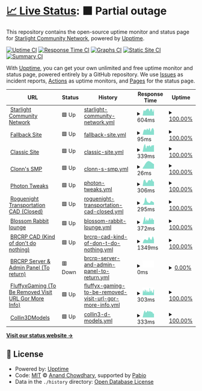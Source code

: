# [📈 Live Status](https://status.starlightgaming.network/): <!--live status--> **🟧 Partial outage**

This repository contains the open-source uptime monitor and status page for [Starlight Community Network](https://starlightgaming.network), powered by [Upptime](https://github.com/upptime/upptime).

[![Uptime CI](https://github.com/Starlight-Community-Network/Status.starlightgaming.network/workflows/Uptime%20CI/badge.svg)](https://github.com/Starlight-Community-Network/Status.starlightgaming.network/actions?query=workflow%3A%22Uptime+CI%22)
[![Response Time CI](https://github.com/Starlight-Community-Network/Status.starlightgaming.network/workflows/Response%20Time%20CI/badge.svg)](https://github.com/Starlight-Community-Network/Status.starlightgaming.network/actions?query=workflow%3A%22Response+Time+CI%22)
[![Graphs CI](https://github.com/Starlight-Community-Network/Status.starlightgaming.network/workflows/Graphs%20CI/badge.svg)](https://github.com/Starlight-Community-Network/Status.starlightgaming.network/actions?query=workflow%3A%22Graphs+CI%22)
[![Static Site CI](https://github.com/Starlight-Community-Network/Status.starlightgaming.network/workflows/Static%20Site%20CI/badge.svg)](https://github.com/Starlight-Community-Network/Status.starlightgaming.network/actions?query=workflow%3A%22Static+Site+CI%22)
[![Summary CI](https://github.com/Starlight-Community-Network/Status.starlightgaming.network/workflows/Summary%20CI/badge.svg)](https://github.com/Starlight-Community-Network/Status.starlightgaming.network/actions?query=workflow%3A%22Summary+CI%22)

With [Upptime](https://upptime.js.org), you can get your own unlimited and free uptime monitor and status page, powered entirely by a GitHub repository. We use [Issues](https://github.com/Starlight-Community-Network/Status.starlightgaming.network/issues) as incident reports, [Actions](https://github.com/Starlight-Community-Network/Status.starlightgaming.network/actions) as uptime monitors, and [Pages](https://https://status.starlightgaming.network/) for the status page.

<!--start: status pages-->
<!-- This summary is generated by Upptime (https://github.com/upptime/upptime) -->
<!-- Do not edit this manually, your changes will be overwritten -->
<!-- prettier-ignore -->
| URL | Status | History | Response Time | Uptime |
| --- | ------ | ------- | ------------- | ------ |
| <img alt="" src="https://icons.duckduckgo.com/ip3/www.starlightcommunity.network.ico" height="13"> [Starlight Community Network](https://www.starlightcommunity.network) | 🟩 Up | [starlight-community-network.yml](https://github.com/Starlight-Community-Network/status.starlightgaming.network/commits/HEAD/history/starlight-community-network.yml) | <details><summary><img alt="Response time graph" src="./graphs/starlight-community-network/response-time-week.png" height="20"> 604ms</summary><br><a href="https://status.starlightcommunity.network/history/starlight-community-network"><img alt="Response time 664" src="https://img.shields.io/endpoint?url=https%3A%2F%2Fraw.githubusercontent.com%2FStarlight-Community-Network%2Fstatus.starlightgaming.network%2FHEAD%2Fapi%2Fstarlight-community-network%2Fresponse-time.json"></a><br><a href="https://status.starlightcommunity.network/history/starlight-community-network"><img alt="24-hour response time 594" src="https://img.shields.io/endpoint?url=https%3A%2F%2Fraw.githubusercontent.com%2FStarlight-Community-Network%2Fstatus.starlightgaming.network%2FHEAD%2Fapi%2Fstarlight-community-network%2Fresponse-time-day.json"></a><br><a href="https://status.starlightcommunity.network/history/starlight-community-network"><img alt="7-day response time 604" src="https://img.shields.io/endpoint?url=https%3A%2F%2Fraw.githubusercontent.com%2FStarlight-Community-Network%2Fstatus.starlightgaming.network%2FHEAD%2Fapi%2Fstarlight-community-network%2Fresponse-time-week.json"></a><br><a href="https://status.starlightcommunity.network/history/starlight-community-network"><img alt="30-day response time 625" src="https://img.shields.io/endpoint?url=https%3A%2F%2Fraw.githubusercontent.com%2FStarlight-Community-Network%2Fstatus.starlightgaming.network%2FHEAD%2Fapi%2Fstarlight-community-network%2Fresponse-time-month.json"></a><br><a href="https://status.starlightcommunity.network/history/starlight-community-network"><img alt="1-year response time 664" src="https://img.shields.io/endpoint?url=https%3A%2F%2Fraw.githubusercontent.com%2FStarlight-Community-Network%2Fstatus.starlightgaming.network%2FHEAD%2Fapi%2Fstarlight-community-network%2Fresponse-time-year.json"></a></details> | <details><summary><a href="https://status.starlightcommunity.network/history/starlight-community-network">100.00%</a></summary><a href="https://status.starlightcommunity.network/history/starlight-community-network"><img alt="All-time uptime 98.96%" src="https://img.shields.io/endpoint?url=https%3A%2F%2Fraw.githubusercontent.com%2FStarlight-Community-Network%2Fstatus.starlightgaming.network%2FHEAD%2Fapi%2Fstarlight-community-network%2Fuptime.json"></a><br><a href="https://status.starlightcommunity.network/history/starlight-community-network"><img alt="24-hour uptime 100.00%" src="https://img.shields.io/endpoint?url=https%3A%2F%2Fraw.githubusercontent.com%2FStarlight-Community-Network%2Fstatus.starlightgaming.network%2FHEAD%2Fapi%2Fstarlight-community-network%2Fuptime-day.json"></a><br><a href="https://status.starlightcommunity.network/history/starlight-community-network"><img alt="7-day uptime 100.00%" src="https://img.shields.io/endpoint?url=https%3A%2F%2Fraw.githubusercontent.com%2FStarlight-Community-Network%2Fstatus.starlightgaming.network%2FHEAD%2Fapi%2Fstarlight-community-network%2Fuptime-week.json"></a><br><a href="https://status.starlightcommunity.network/history/starlight-community-network"><img alt="30-day uptime 100.00%" src="https://img.shields.io/endpoint?url=https%3A%2F%2Fraw.githubusercontent.com%2FStarlight-Community-Network%2Fstatus.starlightgaming.network%2FHEAD%2Fapi%2Fstarlight-community-network%2Fuptime-month.json"></a><br><a href="https://status.starlightcommunity.network/history/starlight-community-network"><img alt="1-year uptime 98.96%" src="https://img.shields.io/endpoint?url=https%3A%2F%2Fraw.githubusercontent.com%2FStarlight-Community-Network%2Fstatus.starlightgaming.network%2FHEAD%2Fapi%2Fstarlight-community-network%2Fuptime-year.json"></a></details>
| <img alt="" src="https://icons.duckduckgo.com/ip3/fallback.starlightcommunity.network.ico" height="13"> [Fallback Site](https://fallback.starlightcommunity.network) | 🟩 Up | [fallback-site.yml](https://github.com/Starlight-Community-Network/status.starlightgaming.network/commits/HEAD/history/fallback-site.yml) | <details><summary><img alt="Response time graph" src="./graphs/fallback-site/response-time-week.png" height="20"> 95ms</summary><br><a href="https://status.starlightcommunity.network/history/fallback-site"><img alt="Response time 109" src="https://img.shields.io/endpoint?url=https%3A%2F%2Fraw.githubusercontent.com%2FStarlight-Community-Network%2Fstatus.starlightgaming.network%2FHEAD%2Fapi%2Ffallback-site%2Fresponse-time.json"></a><br><a href="https://status.starlightcommunity.network/history/fallback-site"><img alt="24-hour response time 100" src="https://img.shields.io/endpoint?url=https%3A%2F%2Fraw.githubusercontent.com%2FStarlight-Community-Network%2Fstatus.starlightgaming.network%2FHEAD%2Fapi%2Ffallback-site%2Fresponse-time-day.json"></a><br><a href="https://status.starlightcommunity.network/history/fallback-site"><img alt="7-day response time 95" src="https://img.shields.io/endpoint?url=https%3A%2F%2Fraw.githubusercontent.com%2FStarlight-Community-Network%2Fstatus.starlightgaming.network%2FHEAD%2Fapi%2Ffallback-site%2Fresponse-time-week.json"></a><br><a href="https://status.starlightcommunity.network/history/fallback-site"><img alt="30-day response time 104" src="https://img.shields.io/endpoint?url=https%3A%2F%2Fraw.githubusercontent.com%2FStarlight-Community-Network%2Fstatus.starlightgaming.network%2FHEAD%2Fapi%2Ffallback-site%2Fresponse-time-month.json"></a><br><a href="https://status.starlightcommunity.network/history/fallback-site"><img alt="1-year response time 109" src="https://img.shields.io/endpoint?url=https%3A%2F%2Fraw.githubusercontent.com%2FStarlight-Community-Network%2Fstatus.starlightgaming.network%2FHEAD%2Fapi%2Ffallback-site%2Fresponse-time-year.json"></a></details> | <details><summary><a href="https://status.starlightcommunity.network/history/fallback-site">100.00%</a></summary><a href="https://status.starlightcommunity.network/history/fallback-site"><img alt="All-time uptime 100.00%" src="https://img.shields.io/endpoint?url=https%3A%2F%2Fraw.githubusercontent.com%2FStarlight-Community-Network%2Fstatus.starlightgaming.network%2FHEAD%2Fapi%2Ffallback-site%2Fuptime.json"></a><br><a href="https://status.starlightcommunity.network/history/fallback-site"><img alt="24-hour uptime 100.00%" src="https://img.shields.io/endpoint?url=https%3A%2F%2Fraw.githubusercontent.com%2FStarlight-Community-Network%2Fstatus.starlightgaming.network%2FHEAD%2Fapi%2Ffallback-site%2Fuptime-day.json"></a><br><a href="https://status.starlightcommunity.network/history/fallback-site"><img alt="7-day uptime 100.00%" src="https://img.shields.io/endpoint?url=https%3A%2F%2Fraw.githubusercontent.com%2FStarlight-Community-Network%2Fstatus.starlightgaming.network%2FHEAD%2Fapi%2Ffallback-site%2Fuptime-week.json"></a><br><a href="https://status.starlightcommunity.network/history/fallback-site"><img alt="30-day uptime 100.00%" src="https://img.shields.io/endpoint?url=https%3A%2F%2Fraw.githubusercontent.com%2FStarlight-Community-Network%2Fstatus.starlightgaming.network%2FHEAD%2Fapi%2Ffallback-site%2Fuptime-month.json"></a><br><a href="https://status.starlightcommunity.network/history/fallback-site"><img alt="1-year uptime 100.00%" src="https://img.shields.io/endpoint?url=https%3A%2F%2Fraw.githubusercontent.com%2FStarlight-Community-Network%2Fstatus.starlightgaming.network%2FHEAD%2Fapi%2Ffallback-site%2Fuptime-year.json"></a></details>
| <img alt="" src="https://icons.duckduckgo.com/ip3/classic.starlightcommunity.network.ico" height="13"> [Classic Site](https://classic.starlightcommunity.network) | 🟩 Up | [classic-site.yml](https://github.com/Starlight-Community-Network/status.starlightgaming.network/commits/HEAD/history/classic-site.yml) | <details><summary><img alt="Response time graph" src="./graphs/classic-site/response-time-week.png" height="20"> 339ms</summary><br><a href="https://status.starlightcommunity.network/history/classic-site"><img alt="Response time 360" src="https://img.shields.io/endpoint?url=https%3A%2F%2Fraw.githubusercontent.com%2FStarlight-Community-Network%2Fstatus.starlightgaming.network%2FHEAD%2Fapi%2Fclassic-site%2Fresponse-time.json"></a><br><a href="https://status.starlightcommunity.network/history/classic-site"><img alt="24-hour response time 355" src="https://img.shields.io/endpoint?url=https%3A%2F%2Fraw.githubusercontent.com%2FStarlight-Community-Network%2Fstatus.starlightgaming.network%2FHEAD%2Fapi%2Fclassic-site%2Fresponse-time-day.json"></a><br><a href="https://status.starlightcommunity.network/history/classic-site"><img alt="7-day response time 339" src="https://img.shields.io/endpoint?url=https%3A%2F%2Fraw.githubusercontent.com%2FStarlight-Community-Network%2Fstatus.starlightgaming.network%2FHEAD%2Fapi%2Fclassic-site%2Fresponse-time-week.json"></a><br><a href="https://status.starlightcommunity.network/history/classic-site"><img alt="30-day response time 370" src="https://img.shields.io/endpoint?url=https%3A%2F%2Fraw.githubusercontent.com%2FStarlight-Community-Network%2Fstatus.starlightgaming.network%2FHEAD%2Fapi%2Fclassic-site%2Fresponse-time-month.json"></a><br><a href="https://status.starlightcommunity.network/history/classic-site"><img alt="1-year response time 360" src="https://img.shields.io/endpoint?url=https%3A%2F%2Fraw.githubusercontent.com%2FStarlight-Community-Network%2Fstatus.starlightgaming.network%2FHEAD%2Fapi%2Fclassic-site%2Fresponse-time-year.json"></a></details> | <details><summary><a href="https://status.starlightcommunity.network/history/classic-site">100.00%</a></summary><a href="https://status.starlightcommunity.network/history/classic-site"><img alt="All-time uptime 100.00%" src="https://img.shields.io/endpoint?url=https%3A%2F%2Fraw.githubusercontent.com%2FStarlight-Community-Network%2Fstatus.starlightgaming.network%2FHEAD%2Fapi%2Fclassic-site%2Fuptime.json"></a><br><a href="https://status.starlightcommunity.network/history/classic-site"><img alt="24-hour uptime 100.00%" src="https://img.shields.io/endpoint?url=https%3A%2F%2Fraw.githubusercontent.com%2FStarlight-Community-Network%2Fstatus.starlightgaming.network%2FHEAD%2Fapi%2Fclassic-site%2Fuptime-day.json"></a><br><a href="https://status.starlightcommunity.network/history/classic-site"><img alt="7-day uptime 100.00%" src="https://img.shields.io/endpoint?url=https%3A%2F%2Fraw.githubusercontent.com%2FStarlight-Community-Network%2Fstatus.starlightgaming.network%2FHEAD%2Fapi%2Fclassic-site%2Fuptime-week.json"></a><br><a href="https://status.starlightcommunity.network/history/classic-site"><img alt="30-day uptime 100.00%" src="https://img.shields.io/endpoint?url=https%3A%2F%2Fraw.githubusercontent.com%2FStarlight-Community-Network%2Fstatus.starlightgaming.network%2FHEAD%2Fapi%2Fclassic-site%2Fuptime-month.json"></a><br><a href="https://status.starlightcommunity.network/history/classic-site"><img alt="1-year uptime 100.00%" src="https://img.shields.io/endpoint?url=https%3A%2F%2Fraw.githubusercontent.com%2FStarlight-Community-Network%2Fstatus.starlightgaming.network%2FHEAD%2Fapi%2Fclassic-site%2Fuptime-year.json"></a></details>
| <img alt="" src="https://static.wixstatic.com/media/2d311a_ff5d4c5be50b4692a391da67869d1b95~mv2.png" height="13"> [Clonn's SMP](smp.starlightcommunity.net) | 🟩 Up | [clonn-s-smp.yml](https://github.com/Starlight-Community-Network/status.starlightgaming.network/commits/HEAD/history/clonn-s-smp.yml) | <details><summary><img alt="Response time graph" src="./graphs/clonn-s-smp/response-time-week.png" height="20"> 26ms</summary><br><a href="https://status.starlightcommunity.network/history/clonn-s-smp"><img alt="Response time 26" src="https://img.shields.io/endpoint?url=https%3A%2F%2Fraw.githubusercontent.com%2FStarlight-Community-Network%2Fstatus.starlightgaming.network%2FHEAD%2Fapi%2Fclonn-s-smp%2Fresponse-time.json"></a><br><a href="https://status.starlightcommunity.network/history/clonn-s-smp"><img alt="24-hour response time 26" src="https://img.shields.io/endpoint?url=https%3A%2F%2Fraw.githubusercontent.com%2FStarlight-Community-Network%2Fstatus.starlightgaming.network%2FHEAD%2Fapi%2Fclonn-s-smp%2Fresponse-time-day.json"></a><br><a href="https://status.starlightcommunity.network/history/clonn-s-smp"><img alt="7-day response time 26" src="https://img.shields.io/endpoint?url=https%3A%2F%2Fraw.githubusercontent.com%2FStarlight-Community-Network%2Fstatus.starlightgaming.network%2FHEAD%2Fapi%2Fclonn-s-smp%2Fresponse-time-week.json"></a><br><a href="https://status.starlightcommunity.network/history/clonn-s-smp"><img alt="30-day response time 26" src="https://img.shields.io/endpoint?url=https%3A%2F%2Fraw.githubusercontent.com%2FStarlight-Community-Network%2Fstatus.starlightgaming.network%2FHEAD%2Fapi%2Fclonn-s-smp%2Fresponse-time-month.json"></a><br><a href="https://status.starlightcommunity.network/history/clonn-s-smp"><img alt="1-year response time 26" src="https://img.shields.io/endpoint?url=https%3A%2F%2Fraw.githubusercontent.com%2FStarlight-Community-Network%2Fstatus.starlightgaming.network%2FHEAD%2Fapi%2Fclonn-s-smp%2Fresponse-time-year.json"></a></details> | <details><summary><a href="https://status.starlightcommunity.network/history/clonn-s-smp">100.00%</a></summary><a href="https://status.starlightcommunity.network/history/clonn-s-smp"><img alt="All-time uptime 100.00%" src="https://img.shields.io/endpoint?url=https%3A%2F%2Fraw.githubusercontent.com%2FStarlight-Community-Network%2Fstatus.starlightgaming.network%2FHEAD%2Fapi%2Fclonn-s-smp%2Fuptime.json"></a><br><a href="https://status.starlightcommunity.network/history/clonn-s-smp"><img alt="24-hour uptime 100.00%" src="https://img.shields.io/endpoint?url=https%3A%2F%2Fraw.githubusercontent.com%2FStarlight-Community-Network%2Fstatus.starlightgaming.network%2FHEAD%2Fapi%2Fclonn-s-smp%2Fuptime-day.json"></a><br><a href="https://status.starlightcommunity.network/history/clonn-s-smp"><img alt="7-day uptime 100.00%" src="https://img.shields.io/endpoint?url=https%3A%2F%2Fraw.githubusercontent.com%2FStarlight-Community-Network%2Fstatus.starlightgaming.network%2FHEAD%2Fapi%2Fclonn-s-smp%2Fuptime-week.json"></a><br><a href="https://status.starlightcommunity.network/history/clonn-s-smp"><img alt="30-day uptime 100.00%" src="https://img.shields.io/endpoint?url=https%3A%2F%2Fraw.githubusercontent.com%2FStarlight-Community-Network%2Fstatus.starlightgaming.network%2FHEAD%2Fapi%2Fclonn-s-smp%2Fuptime-month.json"></a><br><a href="https://status.starlightcommunity.network/history/clonn-s-smp"><img alt="1-year uptime 100.00%" src="https://img.shields.io/endpoint?url=https%3A%2F%2Fraw.githubusercontent.com%2FStarlight-Community-Network%2Fstatus.starlightgaming.network%2FHEAD%2Fapi%2Fclonn-s-smp%2Fuptime-year.json"></a></details>
| <img alt="" src="https://icons.duckduckgo.com/ip3/photontweaks.starlightcommunity.net.ico" height="13"> [Photon Tweaks](https://photontweaks.starlightcommunity.net) | 🟩 Up | [photon-tweaks.yml](https://github.com/Starlight-Community-Network/status.starlightgaming.network/commits/HEAD/history/photon-tweaks.yml) | <details><summary><img alt="Response time graph" src="./graphs/photon-tweaks/response-time-week.png" height="20"> 306ms</summary><br><a href="https://status.starlightcommunity.network/history/photon-tweaks"><img alt="Response time 337" src="https://img.shields.io/endpoint?url=https%3A%2F%2Fraw.githubusercontent.com%2FStarlight-Community-Network%2Fstatus.starlightgaming.network%2FHEAD%2Fapi%2Fphoton-tweaks%2Fresponse-time.json"></a><br><a href="https://status.starlightcommunity.network/history/photon-tweaks"><img alt="24-hour response time 282" src="https://img.shields.io/endpoint?url=https%3A%2F%2Fraw.githubusercontent.com%2FStarlight-Community-Network%2Fstatus.starlightgaming.network%2FHEAD%2Fapi%2Fphoton-tweaks%2Fresponse-time-day.json"></a><br><a href="https://status.starlightcommunity.network/history/photon-tweaks"><img alt="7-day response time 306" src="https://img.shields.io/endpoint?url=https%3A%2F%2Fraw.githubusercontent.com%2FStarlight-Community-Network%2Fstatus.starlightgaming.network%2FHEAD%2Fapi%2Fphoton-tweaks%2Fresponse-time-week.json"></a><br><a href="https://status.starlightcommunity.network/history/photon-tweaks"><img alt="30-day response time 313" src="https://img.shields.io/endpoint?url=https%3A%2F%2Fraw.githubusercontent.com%2FStarlight-Community-Network%2Fstatus.starlightgaming.network%2FHEAD%2Fapi%2Fphoton-tweaks%2Fresponse-time-month.json"></a><br><a href="https://status.starlightcommunity.network/history/photon-tweaks"><img alt="1-year response time 337" src="https://img.shields.io/endpoint?url=https%3A%2F%2Fraw.githubusercontent.com%2FStarlight-Community-Network%2Fstatus.starlightgaming.network%2FHEAD%2Fapi%2Fphoton-tweaks%2Fresponse-time-year.json"></a></details> | <details><summary><a href="https://status.starlightcommunity.network/history/photon-tweaks">100.00%</a></summary><a href="https://status.starlightcommunity.network/history/photon-tweaks"><img alt="All-time uptime 100.00%" src="https://img.shields.io/endpoint?url=https%3A%2F%2Fraw.githubusercontent.com%2FStarlight-Community-Network%2Fstatus.starlightgaming.network%2FHEAD%2Fapi%2Fphoton-tweaks%2Fuptime.json"></a><br><a href="https://status.starlightcommunity.network/history/photon-tweaks"><img alt="24-hour uptime 100.00%" src="https://img.shields.io/endpoint?url=https%3A%2F%2Fraw.githubusercontent.com%2FStarlight-Community-Network%2Fstatus.starlightgaming.network%2FHEAD%2Fapi%2Fphoton-tweaks%2Fuptime-day.json"></a><br><a href="https://status.starlightcommunity.network/history/photon-tweaks"><img alt="7-day uptime 100.00%" src="https://img.shields.io/endpoint?url=https%3A%2F%2Fraw.githubusercontent.com%2FStarlight-Community-Network%2Fstatus.starlightgaming.network%2FHEAD%2Fapi%2Fphoton-tweaks%2Fuptime-week.json"></a><br><a href="https://status.starlightcommunity.network/history/photon-tweaks"><img alt="30-day uptime 100.00%" src="https://img.shields.io/endpoint?url=https%3A%2F%2Fraw.githubusercontent.com%2FStarlight-Community-Network%2Fstatus.starlightgaming.network%2FHEAD%2Fapi%2Fphoton-tweaks%2Fuptime-month.json"></a><br><a href="https://status.starlightcommunity.network/history/photon-tweaks"><img alt="1-year uptime 100.00%" src="https://img.shields.io/endpoint?url=https%3A%2F%2Fraw.githubusercontent.com%2FStarlight-Community-Network%2Fstatus.starlightgaming.network%2FHEAD%2Fapi%2Fphoton-tweaks%2Fuptime-year.json"></a></details>
| <img alt="" src="https://static.wixstatic.com/media/2d311a_3ed098df00c4427e974febe5f3830c59~mv2.png" height="13"> [Roguenight Transportation CAD (Closed)](https://rntcad.starlightcommunity.net) | 🟩 Up | [roguenight-transportation-cad-closed.yml](https://github.com/Starlight-Community-Network/status.starlightgaming.network/commits/HEAD/history/roguenight-transportation-cad-closed.yml) | <details><summary><img alt="Response time graph" src="./graphs/roguenight-transportation-cad-closed/response-time-week.png" height="20"> 295ms</summary><br><a href="https://status.starlightcommunity.network/history/roguenight-transportation-cad-closed"><img alt="Response time 296" src="https://img.shields.io/endpoint?url=https%3A%2F%2Fraw.githubusercontent.com%2FStarlight-Community-Network%2Fstatus.starlightgaming.network%2FHEAD%2Fapi%2Froguenight-transportation-cad-closed%2Fresponse-time.json"></a><br><a href="https://status.starlightcommunity.network/history/roguenight-transportation-cad-closed"><img alt="24-hour response time 273" src="https://img.shields.io/endpoint?url=https%3A%2F%2Fraw.githubusercontent.com%2FStarlight-Community-Network%2Fstatus.starlightgaming.network%2FHEAD%2Fapi%2Froguenight-transportation-cad-closed%2Fresponse-time-day.json"></a><br><a href="https://status.starlightcommunity.network/history/roguenight-transportation-cad-closed"><img alt="7-day response time 295" src="https://img.shields.io/endpoint?url=https%3A%2F%2Fraw.githubusercontent.com%2FStarlight-Community-Network%2Fstatus.starlightgaming.network%2FHEAD%2Fapi%2Froguenight-transportation-cad-closed%2Fresponse-time-week.json"></a><br><a href="https://status.starlightcommunity.network/history/roguenight-transportation-cad-closed"><img alt="30-day response time 296" src="https://img.shields.io/endpoint?url=https%3A%2F%2Fraw.githubusercontent.com%2FStarlight-Community-Network%2Fstatus.starlightgaming.network%2FHEAD%2Fapi%2Froguenight-transportation-cad-closed%2Fresponse-time-month.json"></a><br><a href="https://status.starlightcommunity.network/history/roguenight-transportation-cad-closed"><img alt="1-year response time 296" src="https://img.shields.io/endpoint?url=https%3A%2F%2Fraw.githubusercontent.com%2FStarlight-Community-Network%2Fstatus.starlightgaming.network%2FHEAD%2Fapi%2Froguenight-transportation-cad-closed%2Fresponse-time-year.json"></a></details> | <details><summary><a href="https://status.starlightcommunity.network/history/roguenight-transportation-cad-closed">100.00%</a></summary><a href="https://status.starlightcommunity.network/history/roguenight-transportation-cad-closed"><img alt="All-time uptime 100.00%" src="https://img.shields.io/endpoint?url=https%3A%2F%2Fraw.githubusercontent.com%2FStarlight-Community-Network%2Fstatus.starlightgaming.network%2FHEAD%2Fapi%2Froguenight-transportation-cad-closed%2Fuptime.json"></a><br><a href="https://status.starlightcommunity.network/history/roguenight-transportation-cad-closed"><img alt="24-hour uptime 100.00%" src="https://img.shields.io/endpoint?url=https%3A%2F%2Fraw.githubusercontent.com%2FStarlight-Community-Network%2Fstatus.starlightgaming.network%2FHEAD%2Fapi%2Froguenight-transportation-cad-closed%2Fuptime-day.json"></a><br><a href="https://status.starlightcommunity.network/history/roguenight-transportation-cad-closed"><img alt="7-day uptime 100.00%" src="https://img.shields.io/endpoint?url=https%3A%2F%2Fraw.githubusercontent.com%2FStarlight-Community-Network%2Fstatus.starlightgaming.network%2FHEAD%2Fapi%2Froguenight-transportation-cad-closed%2Fuptime-week.json"></a><br><a href="https://status.starlightcommunity.network/history/roguenight-transportation-cad-closed"><img alt="30-day uptime 100.00%" src="https://img.shields.io/endpoint?url=https%3A%2F%2Fraw.githubusercontent.com%2FStarlight-Community-Network%2Fstatus.starlightgaming.network%2FHEAD%2Fapi%2Froguenight-transportation-cad-closed%2Fuptime-month.json"></a><br><a href="https://status.starlightcommunity.network/history/roguenight-transportation-cad-closed"><img alt="1-year uptime 100.00%" src="https://img.shields.io/endpoint?url=https%3A%2F%2Fraw.githubusercontent.com%2FStarlight-Community-Network%2Fstatus.starlightgaming.network%2FHEAD%2Fapi%2Froguenight-transportation-cad-closed%2Fuptime-year.json"></a></details>
| <img alt="" src="https://icons.duckduckgo.com/ip3/blossom.starlightcommunity.net.ico" height="13"> [Blossom Rabbit lounge](https://Blossom.starlightcommunity.net) | 🟩 Up | [blossom-rabbit-lounge.yml](https://github.com/Starlight-Community-Network/status.starlightgaming.network/commits/HEAD/history/blossom-rabbit-lounge.yml) | <details><summary><img alt="Response time graph" src="./graphs/blossom-rabbit-lounge/response-time-week.png" height="20"> 372ms</summary><br><a href="https://status.starlightcommunity.network/history/blossom-rabbit-lounge"><img alt="Response time 318" src="https://img.shields.io/endpoint?url=https%3A%2F%2Fraw.githubusercontent.com%2FStarlight-Community-Network%2Fstatus.starlightgaming.network%2FHEAD%2Fapi%2Fblossom-rabbit-lounge%2Fresponse-time.json"></a><br><a href="https://status.starlightcommunity.network/history/blossom-rabbit-lounge"><img alt="24-hour response time 390" src="https://img.shields.io/endpoint?url=https%3A%2F%2Fraw.githubusercontent.com%2FStarlight-Community-Network%2Fstatus.starlightgaming.network%2FHEAD%2Fapi%2Fblossom-rabbit-lounge%2Fresponse-time-day.json"></a><br><a href="https://status.starlightcommunity.network/history/blossom-rabbit-lounge"><img alt="7-day response time 372" src="https://img.shields.io/endpoint?url=https%3A%2F%2Fraw.githubusercontent.com%2FStarlight-Community-Network%2Fstatus.starlightgaming.network%2FHEAD%2Fapi%2Fblossom-rabbit-lounge%2Fresponse-time-week.json"></a><br><a href="https://status.starlightcommunity.network/history/blossom-rabbit-lounge"><img alt="30-day response time 327" src="https://img.shields.io/endpoint?url=https%3A%2F%2Fraw.githubusercontent.com%2FStarlight-Community-Network%2Fstatus.starlightgaming.network%2FHEAD%2Fapi%2Fblossom-rabbit-lounge%2Fresponse-time-month.json"></a><br><a href="https://status.starlightcommunity.network/history/blossom-rabbit-lounge"><img alt="1-year response time 318" src="https://img.shields.io/endpoint?url=https%3A%2F%2Fraw.githubusercontent.com%2FStarlight-Community-Network%2Fstatus.starlightgaming.network%2FHEAD%2Fapi%2Fblossom-rabbit-lounge%2Fresponse-time-year.json"></a></details> | <details><summary><a href="https://status.starlightcommunity.network/history/blossom-rabbit-lounge">100.00%</a></summary><a href="https://status.starlightcommunity.network/history/blossom-rabbit-lounge"><img alt="All-time uptime 99.99%" src="https://img.shields.io/endpoint?url=https%3A%2F%2Fraw.githubusercontent.com%2FStarlight-Community-Network%2Fstatus.starlightgaming.network%2FHEAD%2Fapi%2Fblossom-rabbit-lounge%2Fuptime.json"></a><br><a href="https://status.starlightcommunity.network/history/blossom-rabbit-lounge"><img alt="24-hour uptime 100.00%" src="https://img.shields.io/endpoint?url=https%3A%2F%2Fraw.githubusercontent.com%2FStarlight-Community-Network%2Fstatus.starlightgaming.network%2FHEAD%2Fapi%2Fblossom-rabbit-lounge%2Fuptime-day.json"></a><br><a href="https://status.starlightcommunity.network/history/blossom-rabbit-lounge"><img alt="7-day uptime 100.00%" src="https://img.shields.io/endpoint?url=https%3A%2F%2Fraw.githubusercontent.com%2FStarlight-Community-Network%2Fstatus.starlightgaming.network%2FHEAD%2Fapi%2Fblossom-rabbit-lounge%2Fuptime-week.json"></a><br><a href="https://status.starlightcommunity.network/history/blossom-rabbit-lounge"><img alt="30-day uptime 99.98%" src="https://img.shields.io/endpoint?url=https%3A%2F%2Fraw.githubusercontent.com%2FStarlight-Community-Network%2Fstatus.starlightgaming.network%2FHEAD%2Fapi%2Fblossom-rabbit-lounge%2Fuptime-month.json"></a><br><a href="https://status.starlightcommunity.network/history/blossom-rabbit-lounge"><img alt="1-year uptime 99.99%" src="https://img.shields.io/endpoint?url=https%3A%2F%2Fraw.githubusercontent.com%2FStarlight-Community-Network%2Fstatus.starlightgaming.network%2FHEAD%2Fapi%2Fblossom-rabbit-lounge%2Fuptime-year.json"></a></details>
| <img alt="" src="https://icons.duckduckgo.com/ip3/brcad.starlightcommunity.net.ico" height="13"> [BRCRP CAD (Kind of don't do nothing)](https://brcad.starlightcommunity.net) | 🟩 Up | [brcrp-cad-kind-of-don-t-do-nothing.yml](https://github.com/Starlight-Community-Network/status.starlightgaming.network/commits/HEAD/history/brcrp-cad-kind-of-don-t-do-nothing.yml) | <details><summary><img alt="Response time graph" src="./graphs/brcrp-cad-kind-of-don-t-do-nothing/response-time-week.png" height="20"> 1349ms</summary><br><a href="https://status.starlightcommunity.network/history/brcrp-cad-kind-of-don-t-do-nothing"><img alt="Response time 1326" src="https://img.shields.io/endpoint?url=https%3A%2F%2Fraw.githubusercontent.com%2FStarlight-Community-Network%2Fstatus.starlightgaming.network%2FHEAD%2Fapi%2Fbrcrp-cad-kind-of-don-t-do-nothing%2Fresponse-time.json"></a><br><a href="https://status.starlightcommunity.network/history/brcrp-cad-kind-of-don-t-do-nothing"><img alt="24-hour response time 1537" src="https://img.shields.io/endpoint?url=https%3A%2F%2Fraw.githubusercontent.com%2FStarlight-Community-Network%2Fstatus.starlightgaming.network%2FHEAD%2Fapi%2Fbrcrp-cad-kind-of-don-t-do-nothing%2Fresponse-time-day.json"></a><br><a href="https://status.starlightcommunity.network/history/brcrp-cad-kind-of-don-t-do-nothing"><img alt="7-day response time 1349" src="https://img.shields.io/endpoint?url=https%3A%2F%2Fraw.githubusercontent.com%2FStarlight-Community-Network%2Fstatus.starlightgaming.network%2FHEAD%2Fapi%2Fbrcrp-cad-kind-of-don-t-do-nothing%2Fresponse-time-week.json"></a><br><a href="https://status.starlightcommunity.network/history/brcrp-cad-kind-of-don-t-do-nothing"><img alt="30-day response time 1326" src="https://img.shields.io/endpoint?url=https%3A%2F%2Fraw.githubusercontent.com%2FStarlight-Community-Network%2Fstatus.starlightgaming.network%2FHEAD%2Fapi%2Fbrcrp-cad-kind-of-don-t-do-nothing%2Fresponse-time-month.json"></a><br><a href="https://status.starlightcommunity.network/history/brcrp-cad-kind-of-don-t-do-nothing"><img alt="1-year response time 1326" src="https://img.shields.io/endpoint?url=https%3A%2F%2Fraw.githubusercontent.com%2FStarlight-Community-Network%2Fstatus.starlightgaming.network%2FHEAD%2Fapi%2Fbrcrp-cad-kind-of-don-t-do-nothing%2Fresponse-time-year.json"></a></details> | <details><summary><a href="https://status.starlightcommunity.network/history/brcrp-cad-kind-of-don-t-do-nothing">100.00%</a></summary><a href="https://status.starlightcommunity.network/history/brcrp-cad-kind-of-don-t-do-nothing"><img alt="All-time uptime 99.88%" src="https://img.shields.io/endpoint?url=https%3A%2F%2Fraw.githubusercontent.com%2FStarlight-Community-Network%2Fstatus.starlightgaming.network%2FHEAD%2Fapi%2Fbrcrp-cad-kind-of-don-t-do-nothing%2Fuptime.json"></a><br><a href="https://status.starlightcommunity.network/history/brcrp-cad-kind-of-don-t-do-nothing"><img alt="24-hour uptime 100.00%" src="https://img.shields.io/endpoint?url=https%3A%2F%2Fraw.githubusercontent.com%2FStarlight-Community-Network%2Fstatus.starlightgaming.network%2FHEAD%2Fapi%2Fbrcrp-cad-kind-of-don-t-do-nothing%2Fuptime-day.json"></a><br><a href="https://status.starlightcommunity.network/history/brcrp-cad-kind-of-don-t-do-nothing"><img alt="7-day uptime 100.00%" src="https://img.shields.io/endpoint?url=https%3A%2F%2Fraw.githubusercontent.com%2FStarlight-Community-Network%2Fstatus.starlightgaming.network%2FHEAD%2Fapi%2Fbrcrp-cad-kind-of-don-t-do-nothing%2Fuptime-week.json"></a><br><a href="https://status.starlightcommunity.network/history/brcrp-cad-kind-of-don-t-do-nothing"><img alt="30-day uptime 99.88%" src="https://img.shields.io/endpoint?url=https%3A%2F%2Fraw.githubusercontent.com%2FStarlight-Community-Network%2Fstatus.starlightgaming.network%2FHEAD%2Fapi%2Fbrcrp-cad-kind-of-don-t-do-nothing%2Fuptime-month.json"></a><br><a href="https://status.starlightcommunity.network/history/brcrp-cad-kind-of-don-t-do-nothing"><img alt="1-year uptime 99.88%" src="https://img.shields.io/endpoint?url=https%3A%2F%2Fraw.githubusercontent.com%2FStarlight-Community-Network%2Fstatus.starlightgaming.network%2FHEAD%2Fapi%2Fbrcrp-cad-kind-of-don-t-do-nothing%2Fuptime-year.json"></a></details>
| <img alt="" src="https://static.wixstatic.com/media/af0f76_b53a5d44505f43d1baa34c3565a4bd82~mv2.png" height="13"> [BRCRP Server & Admin Panel (To return)](http://brcrp.starlightcommunity.net) | 🟥 Down | [brcrp-server-and-admin-panel-to-return.yml](https://github.com/Starlight-Community-Network/status.starlightgaming.network/commits/HEAD/history/brcrp-server-and-admin-panel-to-return.yml) | <details><summary><img alt="Response time graph" src="./graphs/brcrp-server-and-admin-panel-to-return/response-time-week.png" height="20"> 0ms</summary><br><a href="https://status.starlightcommunity.network/history/brcrp-server-and-admin-panel-to-return"><img alt="Response time 0" src="https://img.shields.io/endpoint?url=https%3A%2F%2Fraw.githubusercontent.com%2FStarlight-Community-Network%2Fstatus.starlightgaming.network%2FHEAD%2Fapi%2Fbrcrp-server-and-admin-panel-to-return%2Fresponse-time.json"></a><br><a href="https://status.starlightcommunity.network/history/brcrp-server-and-admin-panel-to-return"><img alt="24-hour response time 0" src="https://img.shields.io/endpoint?url=https%3A%2F%2Fraw.githubusercontent.com%2FStarlight-Community-Network%2Fstatus.starlightgaming.network%2FHEAD%2Fapi%2Fbrcrp-server-and-admin-panel-to-return%2Fresponse-time-day.json"></a><br><a href="https://status.starlightcommunity.network/history/brcrp-server-and-admin-panel-to-return"><img alt="7-day response time 0" src="https://img.shields.io/endpoint?url=https%3A%2F%2Fraw.githubusercontent.com%2FStarlight-Community-Network%2Fstatus.starlightgaming.network%2FHEAD%2Fapi%2Fbrcrp-server-and-admin-panel-to-return%2Fresponse-time-week.json"></a><br><a href="https://status.starlightcommunity.network/history/brcrp-server-and-admin-panel-to-return"><img alt="30-day response time 0" src="https://img.shields.io/endpoint?url=https%3A%2F%2Fraw.githubusercontent.com%2FStarlight-Community-Network%2Fstatus.starlightgaming.network%2FHEAD%2Fapi%2Fbrcrp-server-and-admin-panel-to-return%2Fresponse-time-month.json"></a><br><a href="https://status.starlightcommunity.network/history/brcrp-server-and-admin-panel-to-return"><img alt="1-year response time 0" src="https://img.shields.io/endpoint?url=https%3A%2F%2Fraw.githubusercontent.com%2FStarlight-Community-Network%2Fstatus.starlightgaming.network%2FHEAD%2Fapi%2Fbrcrp-server-and-admin-panel-to-return%2Fresponse-time-year.json"></a></details> | <details><summary><a href="https://status.starlightcommunity.network/history/brcrp-server-and-admin-panel-to-return">0.00%</a></summary><a href="https://status.starlightcommunity.network/history/brcrp-server-and-admin-panel-to-return"><img alt="All-time uptime 0.00%" src="https://img.shields.io/endpoint?url=https%3A%2F%2Fraw.githubusercontent.com%2FStarlight-Community-Network%2Fstatus.starlightgaming.network%2FHEAD%2Fapi%2Fbrcrp-server-and-admin-panel-to-return%2Fuptime.json"></a><br><a href="https://status.starlightcommunity.network/history/brcrp-server-and-admin-panel-to-return"><img alt="24-hour uptime 0.00%" src="https://img.shields.io/endpoint?url=https%3A%2F%2Fraw.githubusercontent.com%2FStarlight-Community-Network%2Fstatus.starlightgaming.network%2FHEAD%2Fapi%2Fbrcrp-server-and-admin-panel-to-return%2Fuptime-day.json"></a><br><a href="https://status.starlightcommunity.network/history/brcrp-server-and-admin-panel-to-return"><img alt="7-day uptime 0.00%" src="https://img.shields.io/endpoint?url=https%3A%2F%2Fraw.githubusercontent.com%2FStarlight-Community-Network%2Fstatus.starlightgaming.network%2FHEAD%2Fapi%2Fbrcrp-server-and-admin-panel-to-return%2Fuptime-week.json"></a><br><a href="https://status.starlightcommunity.network/history/brcrp-server-and-admin-panel-to-return"><img alt="30-day uptime 0.00%" src="https://img.shields.io/endpoint?url=https%3A%2F%2Fraw.githubusercontent.com%2FStarlight-Community-Network%2Fstatus.starlightgaming.network%2FHEAD%2Fapi%2Fbrcrp-server-and-admin-panel-to-return%2Fuptime-month.json"></a><br><a href="https://status.starlightcommunity.network/history/brcrp-server-and-admin-panel-to-return"><img alt="1-year uptime 0.00%" src="https://img.shields.io/endpoint?url=https%3A%2F%2Fraw.githubusercontent.com%2FStarlight-Community-Network%2Fstatus.starlightgaming.network%2FHEAD%2Fapi%2Fbrcrp-server-and-admin-panel-to-return%2Fuptime-year.json"></a></details>
| <img alt="" src="https://icons.duckduckgo.com/ip3/fluffyx.starlightgaming.network.ico" height="13"> [FluffyxGaming (To Be Removed Visit URL Gor More Info)](http://fluffyx.starlightgaming.network) | 🟩 Up | [fluffyx-gaming-to-be-removed-visit-url-gor-more-info.yml](https://github.com/Starlight-Community-Network/status.starlightgaming.network/commits/HEAD/history/fluffyx-gaming-to-be-removed-visit-url-gor-more-info.yml) | <details><summary><img alt="Response time graph" src="./graphs/fluffyx-gaming-to-be-removed-visit-url-gor-more-info/response-time-week.png" height="20"> 303ms</summary><br><a href="https://status.starlightcommunity.network/history/fluffyx-gaming-to-be-removed-visit-url-gor-more-info"><img alt="Response time 319" src="https://img.shields.io/endpoint?url=https%3A%2F%2Fraw.githubusercontent.com%2FStarlight-Community-Network%2Fstatus.starlightgaming.network%2FHEAD%2Fapi%2Ffluffyx-gaming-to-be-removed-visit-url-gor-more-info%2Fresponse-time.json"></a><br><a href="https://status.starlightcommunity.network/history/fluffyx-gaming-to-be-removed-visit-url-gor-more-info"><img alt="24-hour response time 307" src="https://img.shields.io/endpoint?url=https%3A%2F%2Fraw.githubusercontent.com%2FStarlight-Community-Network%2Fstatus.starlightgaming.network%2FHEAD%2Fapi%2Ffluffyx-gaming-to-be-removed-visit-url-gor-more-info%2Fresponse-time-day.json"></a><br><a href="https://status.starlightcommunity.network/history/fluffyx-gaming-to-be-removed-visit-url-gor-more-info"><img alt="7-day response time 303" src="https://img.shields.io/endpoint?url=https%3A%2F%2Fraw.githubusercontent.com%2FStarlight-Community-Network%2Fstatus.starlightgaming.network%2FHEAD%2Fapi%2Ffluffyx-gaming-to-be-removed-visit-url-gor-more-info%2Fresponse-time-week.json"></a><br><a href="https://status.starlightcommunity.network/history/fluffyx-gaming-to-be-removed-visit-url-gor-more-info"><img alt="30-day response time 319" src="https://img.shields.io/endpoint?url=https%3A%2F%2Fraw.githubusercontent.com%2FStarlight-Community-Network%2Fstatus.starlightgaming.network%2FHEAD%2Fapi%2Ffluffyx-gaming-to-be-removed-visit-url-gor-more-info%2Fresponse-time-month.json"></a><br><a href="https://status.starlightcommunity.network/history/fluffyx-gaming-to-be-removed-visit-url-gor-more-info"><img alt="1-year response time 319" src="https://img.shields.io/endpoint?url=https%3A%2F%2Fraw.githubusercontent.com%2FStarlight-Community-Network%2Fstatus.starlightgaming.network%2FHEAD%2Fapi%2Ffluffyx-gaming-to-be-removed-visit-url-gor-more-info%2Fresponse-time-year.json"></a></details> | <details><summary><a href="https://status.starlightcommunity.network/history/fluffyx-gaming-to-be-removed-visit-url-gor-more-info">100.00%</a></summary><a href="https://status.starlightcommunity.network/history/fluffyx-gaming-to-be-removed-visit-url-gor-more-info"><img alt="All-time uptime 100.00%" src="https://img.shields.io/endpoint?url=https%3A%2F%2Fraw.githubusercontent.com%2FStarlight-Community-Network%2Fstatus.starlightgaming.network%2FHEAD%2Fapi%2Ffluffyx-gaming-to-be-removed-visit-url-gor-more-info%2Fuptime.json"></a><br><a href="https://status.starlightcommunity.network/history/fluffyx-gaming-to-be-removed-visit-url-gor-more-info"><img alt="24-hour uptime 100.00%" src="https://img.shields.io/endpoint?url=https%3A%2F%2Fraw.githubusercontent.com%2FStarlight-Community-Network%2Fstatus.starlightgaming.network%2FHEAD%2Fapi%2Ffluffyx-gaming-to-be-removed-visit-url-gor-more-info%2Fuptime-day.json"></a><br><a href="https://status.starlightcommunity.network/history/fluffyx-gaming-to-be-removed-visit-url-gor-more-info"><img alt="7-day uptime 100.00%" src="https://img.shields.io/endpoint?url=https%3A%2F%2Fraw.githubusercontent.com%2FStarlight-Community-Network%2Fstatus.starlightgaming.network%2FHEAD%2Fapi%2Ffluffyx-gaming-to-be-removed-visit-url-gor-more-info%2Fuptime-week.json"></a><br><a href="https://status.starlightcommunity.network/history/fluffyx-gaming-to-be-removed-visit-url-gor-more-info"><img alt="30-day uptime 100.00%" src="https://img.shields.io/endpoint?url=https%3A%2F%2Fraw.githubusercontent.com%2FStarlight-Community-Network%2Fstatus.starlightgaming.network%2FHEAD%2Fapi%2Ffluffyx-gaming-to-be-removed-visit-url-gor-more-info%2Fuptime-month.json"></a><br><a href="https://status.starlightcommunity.network/history/fluffyx-gaming-to-be-removed-visit-url-gor-more-info"><img alt="1-year uptime 100.00%" src="https://img.shields.io/endpoint?url=https%3A%2F%2Fraw.githubusercontent.com%2FStarlight-Community-Network%2Fstatus.starlightgaming.network%2FHEAD%2Fapi%2Ffluffyx-gaming-to-be-removed-visit-url-gor-more-info%2Fuptime-year.json"></a></details>
| <img alt="" src="https://icons.duckduckgo.com/ip3/www.collin3dmodels.com.ico" height="13"> [Collin3DModels](https://www.collin3dmodels.com/) | 🟩 Up | [collin3-d-models.yml](https://github.com/Starlight-Community-Network/status.starlightgaming.network/commits/HEAD/history/collin3-d-models.yml) | <details><summary><img alt="Response time graph" src="./graphs/collin3-d-models/response-time-week.png" height="20"> 333ms</summary><br><a href="https://status.starlightcommunity.network/history/collin3-d-models"><img alt="Response time 357" src="https://img.shields.io/endpoint?url=https%3A%2F%2Fraw.githubusercontent.com%2FStarlight-Community-Network%2Fstatus.starlightgaming.network%2FHEAD%2Fapi%2Fcollin3-d-models%2Fresponse-time.json"></a><br><a href="https://status.starlightcommunity.network/history/collin3-d-models"><img alt="24-hour response time 326" src="https://img.shields.io/endpoint?url=https%3A%2F%2Fraw.githubusercontent.com%2FStarlight-Community-Network%2Fstatus.starlightgaming.network%2FHEAD%2Fapi%2Fcollin3-d-models%2Fresponse-time-day.json"></a><br><a href="https://status.starlightcommunity.network/history/collin3-d-models"><img alt="7-day response time 333" src="https://img.shields.io/endpoint?url=https%3A%2F%2Fraw.githubusercontent.com%2FStarlight-Community-Network%2Fstatus.starlightgaming.network%2FHEAD%2Fapi%2Fcollin3-d-models%2Fresponse-time-week.json"></a><br><a href="https://status.starlightcommunity.network/history/collin3-d-models"><img alt="30-day response time 332" src="https://img.shields.io/endpoint?url=https%3A%2F%2Fraw.githubusercontent.com%2FStarlight-Community-Network%2Fstatus.starlightgaming.network%2FHEAD%2Fapi%2Fcollin3-d-models%2Fresponse-time-month.json"></a><br><a href="https://status.starlightcommunity.network/history/collin3-d-models"><img alt="1-year response time 357" src="https://img.shields.io/endpoint?url=https%3A%2F%2Fraw.githubusercontent.com%2FStarlight-Community-Network%2Fstatus.starlightgaming.network%2FHEAD%2Fapi%2Fcollin3-d-models%2Fresponse-time-year.json"></a></details> | <details><summary><a href="https://status.starlightcommunity.network/history/collin3-d-models">100.00%</a></summary><a href="https://status.starlightcommunity.network/history/collin3-d-models"><img alt="All-time uptime 100.00%" src="https://img.shields.io/endpoint?url=https%3A%2F%2Fraw.githubusercontent.com%2FStarlight-Community-Network%2Fstatus.starlightgaming.network%2FHEAD%2Fapi%2Fcollin3-d-models%2Fuptime.json"></a><br><a href="https://status.starlightcommunity.network/history/collin3-d-models"><img alt="24-hour uptime 100.00%" src="https://img.shields.io/endpoint?url=https%3A%2F%2Fraw.githubusercontent.com%2FStarlight-Community-Network%2Fstatus.starlightgaming.network%2FHEAD%2Fapi%2Fcollin3-d-models%2Fuptime-day.json"></a><br><a href="https://status.starlightcommunity.network/history/collin3-d-models"><img alt="7-day uptime 100.00%" src="https://img.shields.io/endpoint?url=https%3A%2F%2Fraw.githubusercontent.com%2FStarlight-Community-Network%2Fstatus.starlightgaming.network%2FHEAD%2Fapi%2Fcollin3-d-models%2Fuptime-week.json"></a><br><a href="https://status.starlightcommunity.network/history/collin3-d-models"><img alt="30-day uptime 100.00%" src="https://img.shields.io/endpoint?url=https%3A%2F%2Fraw.githubusercontent.com%2FStarlight-Community-Network%2Fstatus.starlightgaming.network%2FHEAD%2Fapi%2Fcollin3-d-models%2Fuptime-month.json"></a><br><a href="https://status.starlightcommunity.network/history/collin3-d-models"><img alt="1-year uptime 100.00%" src="https://img.shields.io/endpoint?url=https%3A%2F%2Fraw.githubusercontent.com%2FStarlight-Community-Network%2Fstatus.starlightgaming.network%2FHEAD%2Fapi%2Fcollin3-d-models%2Fuptime-year.json"></a></details>

<!--end: status pages-->

[**Visit our status website →**](https://status.starlightgaming.network/)

## 📄 License

- Powered by: [Upptime](https://github.com/upptime/upptime)
- Code: [MIT](./LICENSE) © [Anand Chowdhary](https://anandchowdhary.com), supported by [Pabio](https://pabio.com)
- Data in the `./history` directory: [Open Database License](https://opendatacommons.org/licenses/odbl/1-0/)
